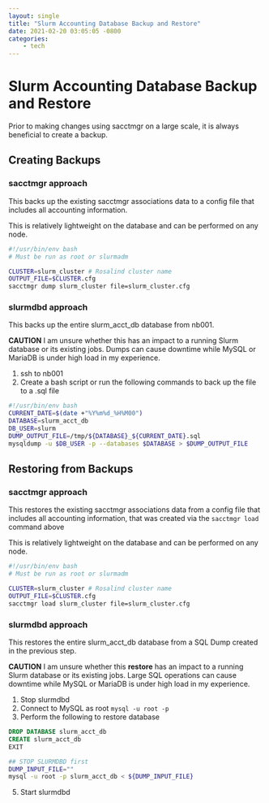 ```yaml
---
layout: single
title: "Slurm Accounting Database Backup and Restore"
date: 2021-02-20 03:05:05 -0800
categories:
    - tech
---
```


# Slurm Accounting Database Backup and Restore
Prior to making changes using sacctmgr on a large scale, it is always beneficial to create a backup.

## Creating Backups
### sacctmgr approach
This backs up the existing sacctmgr associations data to a config file that includes all accounting information.

This is relatively lightweight on the database and can be performed on any node.

```bash
#!/usr/bin/env bash
# Must be run as root or slurmadm

CLUSTER=slurm_cluster # Rosalind cluster name
OUTPUT_FILE=$CLUSTER.cfg
sacctmgr dump slurm_cluster file=slurm_cluster.cfg
```

### slurmdbd approach
This backs up the entire slurm_acct_db database from nb001.

**CAUTION** I am unsure whether this has an impact to a running Slurm database or its existing jobs. Dumps can cause downtime while MySQL or MariaDB is under high load in my experience.

1. ssh to nb001
2. Create a bash script or run the following commands to back up the file to a .sql file
```bash
#!/usr/bin/env bash
CURRENT_DATE=$(date +"%Y%m%d_%H%M00")
DATABASE=slurm_acct_db
DB_USER=slurm
DUMP_OUTPUT_FILE=/tmp/${DATABASE}_${CURRENT_DATE}.sql
mysqldump -u $DB_USER -p --databases $DATABASE > $DUMP_OUTPUT_FILE
```

## Restoring from Backups
### sacctmgr approach
This restores the existing sacctmgr associations data from a config file that includes all accounting information, that was created via the `sacctmgr load` command above

This is relatively lightweight on the database and can be performed on any node.

```bash
#!/usr/bin/env bash
# Must be run as root or slurmadm

CLUSTER=slurm_cluster # Rosalind cluster name
OUTPUT_FILE=$CLUSTER.cfg
sacctmgr load slurm_cluster file=slurm_cluster.cfg

```

### slurmdbd approach
This restores the entire slurm_acct_db database from a SQL Dump created in the previous step.

**CAUTION** I am unsure whether this **restore** has an impact to a running Slurm database or its existing jobs. Large SQL operations can cause downtime while MySQL or MariaDB is under high load in my experience.
1. Stop slurmdbd
2. Connect to MySQL as root
`mysql -u root -p`
4. Perform the following to restore database
```sql
DROP DATABASE slurm_acct_db
CREATE slurm_acct_db
EXIT
```
```bash
## STOP SLURMDBD first
DUMP_INPUT_FILE=""
mysql -u root -p slurm_acct_db < ${DUMP_INPUT_FILE}
```
5. Start slurmdbd

